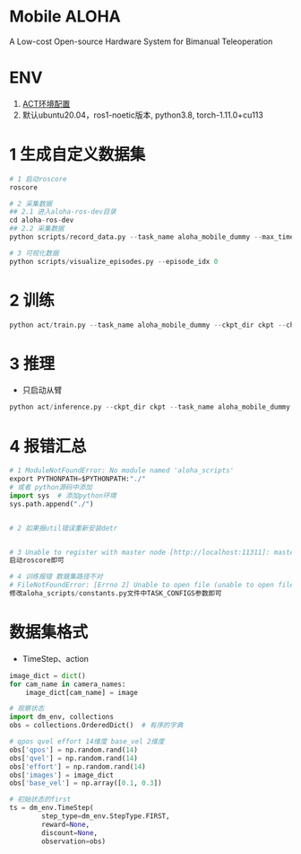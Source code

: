 
# Mobile ALOHA

A Low-cost Open-source Hardware System for Bimanual Teleoperation

# ENV

1. [ACT环境配置](doc/env.md)
2. 默认ubuntu20.04，ros1-noetic版本, python3.8, torch-1.11.0+cu113

# 1 生成自定义数据集

~~~python
# 1 启动roscore
roscore

# 2 采集数据
## 2.1 进入aloha-ros-dev目录
cd aloha-ros-dev
## 2.2 采集数据
python scripts/record_data.py --task_name aloha_mobile_dummy --max_timesteps 500 --dataset_dir ./data --episode_idx 0

# 3 可视化数据
python scripts/visualize_episodes.py --episode_idx 0
~~~

# 2 训练
~~~python
python act/train.py --task_name aloha_mobile_dummy --ckpt_dir ckpt --chunk_size 30
~~~

# 3 推理
+ 只启动从臂
~~~python
python act/inference.py --ckpt_dir ckpt --task_name aloha_mobile_dummy
~~~


# 4 报错汇总

~~~python
# 1 ModuleNotFoundError: No module named 'aloha_scripts'
export PYTHONPATH=$PYTHONPATH:"./"
# 或者 python源码中添加
import sys  # 添加python环境
sys.path.append("./")


# 2 如果报util错误重新安装detr


# 3 Unable to register with master node [http://localhost:11311]: master may not be running yet. Will keep trying.
启动roscore即可

# 4 训练报错 数据集路径不对
# FileNotFoundError: [Errno 2] Unable to open file (unable to open file: name = '/home/lin/mobile-aloha/data/aloha_mobile_dummy/episode_0.hdf5', errno = 2, error message = 'No such file or directory', flags = 0, o_flags = 0)
修改aloha_scripts/constants.py文件中TASK_CONFIGS参数即可
~~~

#  数据集格式  

+ TimeStep、action

~~~python
image_dict = dict()
for cam_name in camera_names: 
    image_dict[cam_name] = image

# 观察状态
import dm_env, collections
obs = collections.OrderedDict()  # 有序的字典

# qpos qvel effort 14维度 base_vel 2维度
obs['qpos'] = np.random.rand(14)
obs['qvel'] = np.random.rand(14)
obs['effort'] = np.random.rand(14)
obs['images'] = image_dict
obs['base_vel'] = np.array([0.1, 0.3])

# 初始状态的first
ts = dm_env.TimeStep(
        step_type=dm_env.StepType.FIRST,
        reward=None,
        discount=None,
        observation=obs)
~~~
